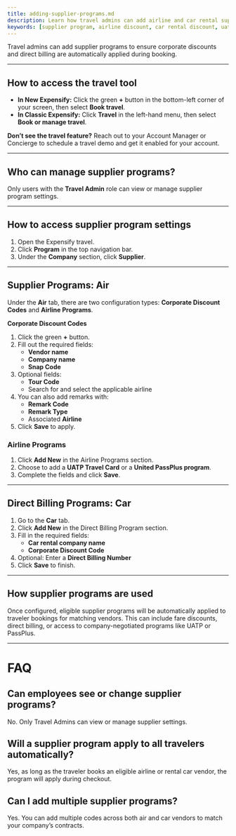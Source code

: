 ```yaml
---
title: adding-supplier-programs.md
description: Learn how travel admins can add airline and car rental supplier programs to apply corporate discounts and billing options in Expensify Travel.
keywords: [supplier program, airline discount, car rental discount, uatp, united passplus, travel admin, expensify travel]
---
```


<div id="new-expensify" markdown="1">

Travel admins can add supplier programs to ensure corporate discounts and direct billing are automatically applied during booking.

---

## How to access the travel tool

- **In New Expensify:** Click the green **+** button in the bottom-left corner of your screen, then select **Book travel**.
- **In Classic Expensify:** Click **Travel** in the left-hand menu, then select **Book or manage travel**.

**Don’t see the travel feature?** Reach out to your Account Manager or Concierge to schedule a travel demo and get it enabled for your account.

---

## Who can manage supplier programs?

Only users with the **Travel Admin** role can view or manage supplier program settings.

---

## How to access supplier program settings

1. Open the Expensify travel.
2. Click **Program** in the top navigation bar.
3. Under the **Company** section, click **Supplier**.

---

## Supplier Programs: Air

Under the **Air** tab, there are two configuration types: **Corporate Discount Codes** and **Airline Programs**.

**Corporate Discount Codes**

1. Click the green **+** button.
2. Fill out the required fields:
   - **Vendor name**
   - **Company name**
   - **Snap Code**
3. Optional fields:
   - **Tour Code**
   - Search for and select the applicable airline
4. You can also add remarks with:
   - **Remark Code**
   - **Remark Type**
   - Associated **Airline**
5. Click **Save** to apply.

### Airline Programs

1. Click **Add New** in the Airline Programs section.
2. Choose to add a **UATP Travel Card** or a **United PassPlus program**.
3. Complete the fields and click **Save**.

---

## Direct Billing Programs: Car

1. Go to the **Car** tab.
2. Click **Add New** in the Direct Billing Program section.
3. Fill in the required fields:
   - **Car rental company name**
   - **Corporate Discount Code**
4. Optional: Enter a **Direct Billing Number**
5. Click **Save** to finish.

---

## How supplier programs are used

Once configured, eligible supplier programs will be automatically applied to traveler bookings for matching vendors. This can include fare discounts, direct billing, or access to company-negotiated programs like UATP or PassPlus.

---

# FAQ

## Can employees see or change supplier programs?
No. Only Travel Admins can view or manage supplier settings.

## Will a supplier program apply to all travelers automatically?
Yes, as long as the traveler books an eligible airline or rental car vendor, the program will apply during checkout.

## Can I add multiple supplier programs?
Yes. You can add multiple codes across both air and car vendors to match your company’s contracts.

</div>
